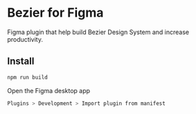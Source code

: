 # Bezier for Figma

Figma plugin that help build Bezier Design System and increase productivity.

## Install

```bash
npm run build
```

Open the Figma desktop app

```bash
Plugins > Development > Import plugin from manifest
```
